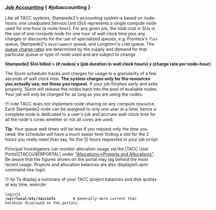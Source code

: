 ### [Job Accounting](#jobaccounting) { #jobaccounting }

Like all TACC systems, Stampede2's accounting system is based on node-hours: one unadjusted Service Unit (SU) represents a single compute node used for one hour (a node-hour). For any given job, the total cost in SUs is the use of one compute node for one hour of wall clock time plus any charges or discounts for the use of specialized queues, e.g. Frontera's `flex` queue, Stampede2's `development` queue, and Longhorn's `v100` queue. The [queue charge rates](#queues) are determined by the supply and demand for that particular queue or type of node used and are subject to change.  

<span style="white-space: nowrap;"><b>Stampede2 SUs billed = (# nodes) x (job duration in wall clock hours) x (charge rate per node-hour)</b></span>

The Slurm scheduler tracks and charges for usage to a granularity of a few seconds of wall clock time. **The system charges only for the resources you actually use, not those you request.** If your job finishes early and exits properly, Slurm will release the nodes back into the pool of available nodes. Your job will only be charged for as long as you are using the nodes.

!!! note
	TACC does not implement node-sharing on any compute resource. Each Stampede2 node can be assigned to only one user at a time; hence a complete node is dedicated to a user's job and accrues wall-clock time for all the node's cores whether or not all cores are used.

**Tip**: Your queue wait times will be less if you request only the time you need: the scheduler will have a much easier time finding a slot for the 2 hours you really need than say, for the 12 hours requested in your job script. 

Principal Investigators can monitor allocation usage via the [TACC User Portal][TACCUSERPORTAL] under ["Allocations->Projects and Allocations"](https://portal.tacc.utexas.edu/projects-and-allocations). Be aware that the figures shown on the portal may lag behind the most recent usage. Projects and allocation balances are also displayed upon command-line login.

!!! tip
	To display a summary of your TACC project balances and disk quotas at any time, execute:<br><br><code>login1$ <b>/usr/local/etc/taccinfo</b>&nbsp;&nbsp;&nbsp;&nbsp;&nbsp;&nbsp;&nbsp;&nbsp;# Generally more current than balances displayed on the portals.</code>


